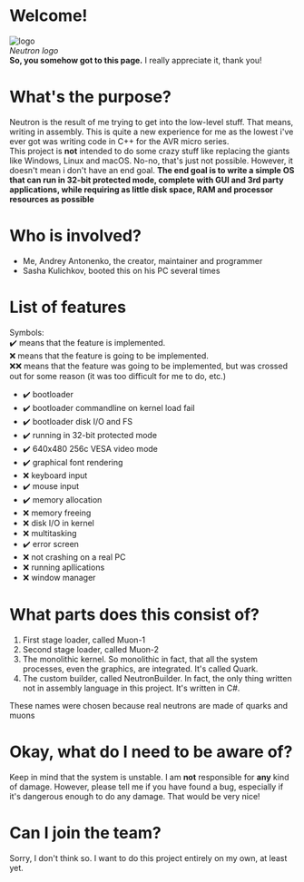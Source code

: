 # Welcome!
![logo](https://github.com/portasynthinca3/neutron/blob/master/gfx/logo_cut.png "logo")\
*Neutron logo*\
**So, you somehow got to this page.** I really appreciate it, thank you!
# What's the purpose?
Neutron is the result of me trying to get into the low-level stuff. That means, writing in assembly. This is quite a new
experience for me as the lowest i've ever got was writing code in C++ for the AVR micro series.\
This project is **not** intended to do some crazy stuff like replacing the giants like Windows, Linux and macOS. No-no, that's just
not possible. However, it doesn't mean i don't have an end goal. **The end goal is to write a simple OS that can run in 32-bit protected
mode, complete with GUI and 3rd party applications, while requiring as little disk space, RAM and processor resources as possible**
# Who is involved?
* Me, Andrey Antonenko, the creator, maintainer and programmer
* Sasha Kulichkov, booted this on his PC several times
# List of features
Symbols:\
✔️ means that the feature is implemented.\
❌ means that the feature is going to be implemented.\
❌❌ means that the feature was going to be implemented, but was crossed out for some reason (it was too difficult for me to do, etc.)
* ✔️ bootloader
* ✔️ bootloader commandline on kernel load fail
* ✔️ bootloader disk I/O and FS
* ✔️ running in 32-bit protected mode
* ✔️ 640x480 256c VESA video mode
* ✔️ graphical font rendering
* ❌ keyboard input
* ✔️ mouse input
* ✔️ memory allocation
* ❌ memory freeing
* ❌ disk I/O in kernel
* ❌ multitasking
* ✔️ error screen
* ❌ not crashing on a real PC
* ❌ running apllications
* ❌ window manager
# What parts does this consist of?
1. First stage loader, called Muon-1
2. Second stage loader, called Muon-2
3. The monolithic kernel. So monolithic in fact, that all the system processes, even the graphics, are integrated. It's called Quark.
4. The custom builder, called NeutronBuilder. In fact, the only thing written not in assembly language in this project. It's written in C#.

These names were chosen because real neutrons are made of quarks and muons
# Okay, what do I need to be aware of?
Keep in mind that the system is unstable. I am **not** responsible for **any** kind of damage.
However, please tell me if you have found a bug, especially if it's dangerous enough to do any damage. That would be very nice!
# Can I join the team?
Sorry, I don't think so. I want to do this project entirely on my own, at least yet.
